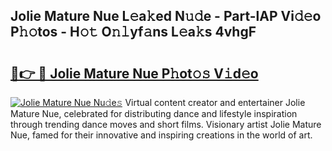 ## Jolie Mature Nue L𝚎a𝚔ed N𝚞𝚍e - Part-lAP Vi𝚍𝚎o P𝚑𝚘tos - H𝚘𝚝 O𝚗𝚕yf𝚊ns L𝚎a𝚔s 4vhgF

# <h2><a href="http://kf3g5vl.oniu.top/?m=Jolie+Mature+Nue">🔗👉 🔴 Jolie Mature Nue P𝚑ot𝚘𝚜 V𝚒d𝚎o</a></h2>

[![Jolie Mature Nue Nu𝚍e𝚜](https://i.imgur.com/0qMVB7G.gif)](http://kf3g5vl.oniu.top/?m=Jolie+Mature+Nue)
Virtual content creator and entertainer Jolie Mature Nue, celebrated for distributing dance and lifestyle inspiration through trending dance moves and short films. Visionary artist Jolie Mature Nue, famed for their innovative and inspiring creations in the world of art.  
